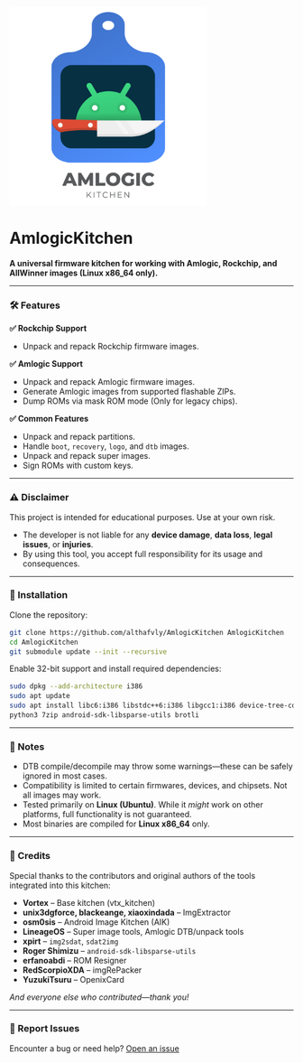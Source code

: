 <p align="left">
  <img src="logo.png" width="350">
</p>

# AmlogicKitchen

**A universal firmware kitchen for working with Amlogic, Rockchip, and AllWinner images (Linux x86\_64 only).**

---

### 🛠️ Features

**✅ Rockchip Support**

* Unpack and repack Rockchip firmware images.

**✅ Amlogic Support**

* Unpack and repack Amlogic firmware images.
* Generate Amlogic images from supported flashable ZIPs.
* Dump ROMs via mask ROM mode (Only for legacy chips).

**✅ Common Features**

* Unpack and repack partitions.
* Handle `boot`, `recovery`, `logo`, and `dtb` images.
* Unpack and repack super images.
* Sign ROMs with custom keys.

---

### ⚠️ Disclaimer

This project is intended for educational purposes. Use at your own risk.

* The developer is not liable for any **device damage**, **data loss**, **legal issues**, or **injuries**.
* By using this tool, you accept full responsibility for its usage and consequences.

---

### 🔧 Installation

Clone the repository:

```bash
git clone https://github.com/althafvly/AmlogicKitchen AmlogicKitchen
cd AmlogicKitchen
git submodule update --init --recursive
```

Enable 32-bit support and install required dependencies:

```bash
sudo dpkg --add-architecture i386
sudo apt update
sudo apt install libc6:i386 libstdc++6:i386 libgcc1:i386 device-tree-compiler \
python3 7zip android-sdk-libsparse-utils brotli
```

---

### 📌 Notes

* DTB compile/decompile may throw some warnings—these can be safely ignored in most cases.
* Compatibility is limited to certain firmwares, devices, and chipsets. Not all images may work.
* Tested primarily on **Linux (Ubuntu)**. While it *might* work on other platforms, full functionality is not guaranteed.
* Most binaries are compiled for **Linux x86\_64** only.

---

### 🙏 Credits

Special thanks to the contributors and original authors of the tools integrated into this kitchen:

* **Vortex** – Base kitchen (vtx\_kitchen)
* **unix3dgforce, blackeange, xiaoxindada** – ImgExtractor
* **osm0sis** – Android Image Kitchen (AIK)
* **LineageOS** – Super image tools, Amlogic DTB/unpack tools
* **xpirt** – `img2sdat`, `sdat2img`
* **Roger Shimizu** – `android-sdk-libsparse-utils`
* **erfanoabdi** – ROM Resigner
* **RedScorpioXDA** – imgRePacker
* **YuzukiTsuru** – OpenixCard

*And everyone else who contributed—thank you!*

---

### 🐞 Report Issues

Encounter a bug or need help? [Open an issue](https://github.com/xKern/AmlogicKitchen/issues/new)

